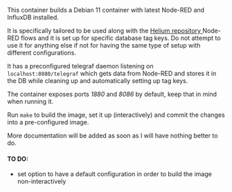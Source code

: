 
This container builds a Debian 11 container with latest Node-RED and InfluxDB installed.

It is specifically tailored to be used along with the [Helium repository ](https://git.onevo.lan/mtf/helium-project) Node-RED flows
and it is set up for specific database tag keys. Do not attempt to use it for anything else if not for having the same type of setup with different configurations.

It has a preconfigured telegraf daemon listening on `localhost:8080/telegraf` which gets data from Node-RED and stores it in the DB
while cleaning up and automatically setting up tag keys.

The container exposes ports _1880_ and _8086_ by default, keep that in mind when running it.

Run `make` to build the image, set it up (interactively) and commit the changes into a pre-configured image.

More documentation will be added as soon as I will have nothing better to do.

#### TO DO: ####

- set option to have a default configuration in order to build the image non-interactively
